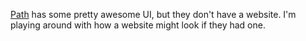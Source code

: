 [Path](http://path.com) has some pretty awesome UI, but they don't have a website. I'm playing around with how a website might look if they had one.